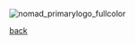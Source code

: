 ![nomad_primarylogo_fullcolor](https://user-images.githubusercontent.com/9472095/52747110-f9b0cb80-2fda-11e9-8c54-e6ea73a57dc6.png)

[back](../../ReadMe.md)